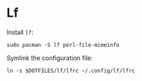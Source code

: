 # Lf

Install `lf`:

```
sudo pacman -S lf perl-file-mimeinfo
```

Symlink the configuration file:

```
ln -s $DOTFILES/lf/lfrc ~/.config/lf/lfrc
```
